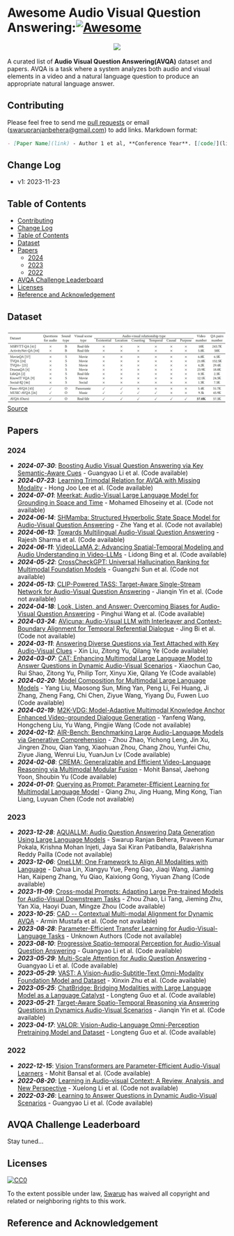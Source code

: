 # Awesome Audio Visual Question Answering:[![Awesome](https://awesome.re/badge.svg)](https://awesome.re)

<p align="center">
  <img width="250" src="https://camo.githubusercontent.com/1131548cf666e1150ebd2a52f44776d539f06324/68747470733a2f2f63646e2e7261776769742e636f6d2f73696e647265736f726875732f617765736f6d652f6d61737465722f6d656469612f6c6f676f2e737667" "Awesome!">
</p>

A curated list of **Audio Visual Question Answering(AVQA)** dataset and papers. AVQA is a task where a system analyzes both audio and visual elements in a video and a natural language question to produce an appropriate natural language answer.

## Contributing
Please feel free to send me [pull requests](https://github.com/swarupbehera/awesome-audio-visual-question-answering/pulls) or email (swarupranjanbehera@gmail.com) to add links.
Markdown format:

```markdown
- [Paper Name](link) - Author 1 et al, **Conference Year**. [[code]](link)
```

## Change Log

- v1: 2023-11-23

## Table of Contents
  * [Contributing](#contributing)
  * [Change Log](#change-log)
  * [Table of Contents](#table-of-contents)
  * [Dataset](#Dataset)
  * [Papers](#papers)
     * [2024](#2024)
     * [2023](#2023)
     * [2022](#2022)
  * [AVQA Challenge Leaderboard](#avqa-challenge-leaderboard)
  * [Licenses](#licenses)
  * [Reference and Acknowledgement](#reference-and-acknowledgement)

## Dataset
![AVQA Dataset Comparison](DC.png?raw=true "AVQA Dataset Comparison")
[Source](http://mn.cs.tsinghua.edu.cn/avqa/)
<!-- | Dataset | Number of Audios | Duration (hours) | Maximum Duration (seconds) | Average Duration (seconds) | Question-Answer Source | Language | Number of Questions | Number of Answers | Training Set Size | Validation Set Size | Test Set Size |
|---------|-----------------|------------------|----------------------------|----------------------------|-----------------------|----------|---------------------|-------------------|-------------------|---------------------|----------------|
| [ClothoAQA](https://zenodo.org/record/6473207) | 1991 | 12.44 | 30 | 21 | Crowdsourced | English | 9153 | 830 | 1174 | 344 | 473 |
| [CLEAR](https://ieee-dataport.org/open-access/clear-dataset-compositional-language-and-elementary-acoustic-reasoning) | 50000 | 3.12 | 0.4 | 0.25 | Programmatically Generated | English | 130957 | 47 | 35000 | 7500 | 7500 |
| [DAQA](https://github.com/facebookresearch/daqa) | 100000 | 2244.4 | 178.2 | 80.8 | Programmatically Generated | English | 599294 | 36 | 80000 | 10000 | 10000 | -->

## Papers

### 2024
- ***_2024-07-30_***: [Boosting Audio Visual Question Answering via Key Semantic-Aware Cues](https://arxiv.org/pdf/2407.20693v1) - Guangyao Li et al. (Code available)
- ***_2024-07-23_***: [Learning Trimodal Relation for AVQA with Missing Modality](https://paperswithcode.com/paper/learning-trimodal-relation-for-avqa-with) - Hong Joo Lee et al. (Code available)
- ***_2024-07-01_***: [Meerkat: Audio-Visual Large Language Model for Grounding in Space and Time](https://paperswithcode.com/paper/meerkat-audio-visual-large-language-model-for) - Mohamed Elhoseiny et al. (Code not available)
- ***_2024-06-14_***: [SHMamba: Structured Hyperbolic State Space Model for Audio-Visual Question Answering](https://paperswithcode.com/paper/shmamba-structured-hyperbolic-state-space) - Zhe Yang et al. (Code not available)
- ***_2024-06-13_***: [Towards Multilingual Audio-Visual Question Answering](https://paperswithcode.com/paper/towards-multilingual-audio-visual-question) - Rajesh Sharma et al. (Code available)
- ***_2024-06-11_***: [VideoLLaMA 2: Advancing Spatial-Temporal Modeling and Audio Understanding in Video-LLMs](https://paperswithcode.com/paper/videollama-2-advancing-spatial-temporal) - Lidong Bing et al. (Code available)
- ***_2024-05-22_***: [CrossCheckGPT: Universal Hallucination Ranking for Multimodal Foundation Models](https://paperswithcode.com/paper/crosscheckgpt-universal-hallucination-ranking) - Guangzhi Sun et al. (Code not available)
- ***_2024-05-13_***: [CLIP-Powered TASS: Target-Aware Single-Stream Network for Audio-Visual Question Answering](https://paperswithcode.com/paper/clip-powered-tass-target-aware-single-stream) - Jianqin Yin et al. (Code not available)
- ***_2024-04-18_***: [Look, Listen, and Answer: Overcoming Biases for Audio-Visual Question Answering](https://paperswithcode.com/paper/look-listen-and-answer-overcoming-biases-for) - Pinghui Wang et al. (Code available)
- ***_2024-03-24_***: [AVicuna: Audio-Visual LLM with Interleaver and Context-Boundary Alignment for Temporal Referential Dialogue](https://paperswithcode.com/paper/avicuna-audio-visual-llm-with-interleaver-and) - Jing Bi et al. (Code not available)
- ***_2024-03-11_***: [Answering Diverse Questions via Text Attached with Key Audio-Visual Clues](https://paperswithcode.com/paper/answering-diverse-questions-via-text-attached) - Xin Liu, Zitong Yu, Qilang Ye (Code available)
- ***_2024-03-07_***: [CAT: Enhancing Multimodal Large Language Model to Answer Questions in Dynamic Audio-Visual Scenarios](https://paperswithcode.com/paper/cat-enhancing-multimodal-large-language-model) - Xiaochun Cao, Rui Shao, Zitong Yu, Philip Torr, Xinyu Xie, Qilang Ye (Code available)
- ***_2024-02-20_***: [Model Composition for Multimodal Large Language Models](https://paperswithcode.com/paper/model-composition-for-multimodal-large) - Yang Liu, Maosong Sun, Ming Yan, Peng Li, Fei Huang, Ji Zhang, Zheng Fang, Chi Chen, Ziyue Wang, Yiyang Du, Fuwen Luo (Code available)
- ***_2024-02-19_***: [M2K-VDG: Model-Adaptive Multimodal Knowledge Anchor Enhanced Video-grounded Dialogue Generation](https://paperswithcode.com/paper/m2k-vdg-model-adaptive-multimodal-knowledge) - Yanfeng Wang, Hongcheng Liu, Yu Wang, Pingjie Wang (Code not available)
- ***_2024-02-12_***: [AIR-Bench: Benchmarking Large Audio-Language Models via Generative Comprehension](https://paperswithcode.com/paper/air-bench-benchmarking-large-audio-language) - Zhou Zhao, Yichong Leng, Jin Xu, Jingren Zhou, Qian Yang, Xiaohuan Zhou, Chang Zhou, Yunfei Chu, Ziyue Jiang, Wenrui Liu, YuanJun Lv (Code available)
- ***_2024-02-08_***: [CREMA: Generalizable and Efficient Video-Language Reasoning via Multimodal Modular Fusion](https://paperswithcode.com/paper/crema-multimodal-compositional-video) - Mohit Bansal, Jaehong Yoon, Shoubin Yu (Code available)
- ***_2024-01-01_***: [Querying as Prompt: Parameter-Efficient Learning for Multimodal Language Model](https://paperswithcode.com/paper/querying-as-prompt-parameter-efficient) - Qiang Zhu, Jing Huang, Ming Kong, Tian Liang, Luyuan Chen (Code not available)

### 2023
- ***_2023-12-28_***: [AQUALLM: Audio Question Answering Data Generation Using Large Language Models](https://paperswithcode.com/paper/aquallm-audio-question-answering-data) - Swarup Ranjan Behera, Praveen Kumar Pokala, Krishna Mohan Injeti, Jaya Sai Kiran Patibandla, Balakrishna Reddy Pailla (Code not available)
- ***_2023-12-06_***: [OneLLM: One Framework to Align All Modalities with Language](https://paperswithcode.com/paper/onellm-one-framework-to-align-all-modalities) - Dahua Lin, Xiangyu Yue, Peng Gao, Jiaqi Wang, Jiaming Han, Kaipeng Zhang, Yu Qiao, Kaixiong Gong, Yiyuan Zhang (Code available)
- ***_2023-11-09_***: [Cross-modal Prompts: Adapting Large Pre-trained Models for Audio-Visual Downstream Tasks](https://paperswithcode.com/paper/cross-modal-prompts-adapting-large-pre) - Zhou Zhao, Li Tang, Jieming Zhu, Yan Xia, Haoyi Duan, Mingze Zhou (Code available)
- ***_2023-10-25_***: [CAD -- Contextual Multi-modal Alignment for Dynamic AVQA](https://paperswithcode.com/paper/cad-contextual-multi-modal-alignment-for) - Armin Mustafa et al. (Code not available)
- ***_2023-08-28_***: [Parameter-Efficient Transfer Learning for Audio-Visual-Language Tasks](https://paperswithcode.com/paper/parameter-efficient-transfer-learning-for-2) - Unknown Authors (Code not available)
- ***_2023-08-10_***: [Progressive Spatio-temporal Perception for Audio-Visual Question Answering](https://paperswithcode.com/paper/progressive-spatio-temporal-perception-for) - Guangyao Li et al. (Code available)
- ***_2023-05-29_***: [Multi-Scale Attention for Audio Question Answering](https://paperswithcode.com/paper/multi-scale-attention-for-audio-question) - Guangyao Li et al. (Code available)
- ***_2023-05-29_***: [VAST: A Vision-Audio-Subtitle-Text Omni-Modality Foundation Model and Dataset](https://paperswithcode.com/paper/vast-a-vision-audio-subtitle-text-omni-1) - Xinxin Zhu et al. (Code available)
- ***_2023-05-25_***: [ChatBridge: Bridging Modalities with Large Language Model as a Language Catalyst](https://paperswithcode.com/paper/chatbridge-bridging-modalities-with-large) - Longteng Guo et al. (Code available)
- ***_2023-05-21_***: [Target-Aware Spatio-Temporal Reasoning via Answering Questions in Dynamics Audio-Visual Scenarios](https://paperswithcode.com/paper/target-aware-spatio-temporal-reasoning-via) - Jianqin Yin et al. (Code available)
- ***_2023-04-17_***: [VALOR: Vision-Audio-Language Omni-Perception Pretraining Model and Dataset](https://paperswithcode.com/paper/valor-vision-audio-language-omni-perception) - Longteng Guo et al. (Code available)

### 2022
- ***_2022-12-15_***: [Vision Transformers are Parameter-Efficient Audio-Visual Learners](https://paperswithcode.com/paper/vision-transformers-are-parameter-efficient) - Mohit Bansal et al. (Code available)
- ***_2022-08-20_***: [Learning in Audio-visual Context: A Review, Analysis, and New Perspective](https://paperswithcode.com/paper/learning-in-audio-visual-context-a-review) - Xuelong Li et al. (Code not available)
- ***_2022-03-26_***: [Learning to Answer Questions in Dynamic Audio-Visual Scenarios](https://paperswithcode.com/paper/learning-to-answer-questions-in-dynamic-audio) - Guangyao Li et al. (Code available)

## AVQA Challenge Leaderboard
Stay tuned...

## Licenses

[![CC0](http://i.creativecommons.org/p/zero/1.0/88x31.png)](http://creativecommons.org/publicdomain/zero/1.0/)

To the extent possible under law, [Swarup](https://github.com/swarupbehera/) has waived all copyright and related or neighboring rights to this work.

## Reference and Acknowledgement
